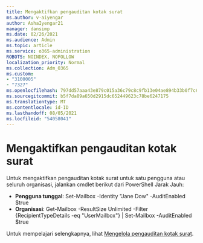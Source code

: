 ```yaml
---
title: Mengaktifkan pengauditan kotak surat
ms.author: v-aiyengar
author: AshaIyengar21
manager: dansimp
ms.date: 02/26/2021
ms.audience: Admin
ms.topic: article
ms.service: o365-administration
ROBOTS: NOINDEX, NOFOLLOW
localization_priority: Normal
ms.collection: Adm_O365
ms.custom:
- "3100005"
- "7327"
ms.openlocfilehash: 797dd57aaa43e879c015a36c79c8c9fb13e04ae894b33b0f7c6d9694d1ae1960
ms.sourcegitcommit: b5f7da89a650d2915dc652449623c78be6247175
ms.translationtype: MT
ms.contentlocale: id-ID
ms.lasthandoff: 08/05/2021
ms.locfileid: "54058041"
---
```

# <a name="turn-on-mailbox-auditing"></a>Mengaktifkan pengauditan kotak surat

Untuk mengaktifkan pengauditan kotak surat untuk satu pengguna atau seluruh organisasi, jalankan cmdlet berikut dari PowerShell Jarak Jauh:

- **Pengguna tunggal**: Set-Mailbox -Identity "Jane Dow" -AuditEnabled $true
- **Organisasi**: Get-Mailbox -ResultSize Unlimited -Filter {RecipientTypeDetails -eq "UserMailbox"} | Set-Mailbox -AuditEnabled $true

Untuk mempelajari selengkapnya, lihat [Mengelola pengauditan kotak surat](https://go.microsoft.com/fwlink/?linkid=2103668).